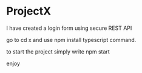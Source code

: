 # ProjectX
I have created a login form using secure REST API

go to cd x and use npm install typescript command.

to start the project simply write npm start

enjoy
